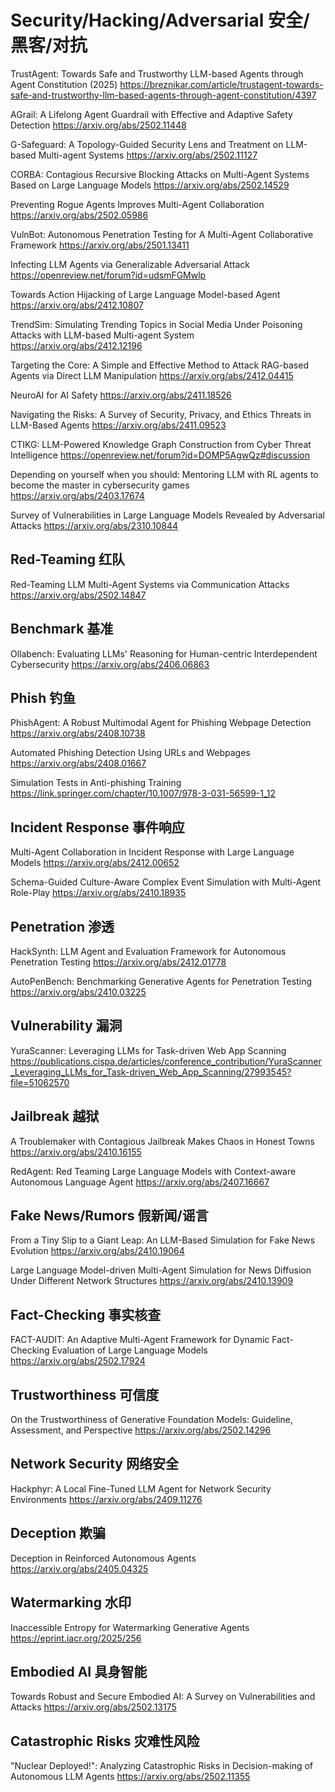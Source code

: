 # Security/Hacking/Adversarial 安全/黑客/对抗

TrustAgent: Towards Safe and Trustworthy LLM-based Agents through Agent Constitution (2025)
https://breznikar.com/article/trustagent-towards-safe-and-trustworthy-llm-based-agents-through-agent-constitution/4397

AGrail: A Lifelong Agent Guardrail with Effective and Adaptive Safety Detection
https://arxiv.org/abs/2502.11448

G-Safeguard: A Topology-Guided Security Lens and Treatment on LLM-based Multi-agent Systems
https://arxiv.org/abs/2502.11127

CORBA: Contagious Recursive Blocking Attacks on Multi-Agent Systems Based on Large Language Models
https://arxiv.org/abs/2502.14529

Preventing Rogue Agents Improves Multi-Agent Collaboration
https://arxiv.org/abs/2502.05986

VulnBot: Autonomous Penetration Testing for A Multi-Agent Collaborative Framework
https://arxiv.org/abs/2501.13411

Infecting LLM Agents via Generalizable Adversarial Attack
https://openreview.net/forum?id=udsmFGMwlp

Towards Action Hijacking of Large Language Model-based Agent
https://arxiv.org/abs/2412.10807

TrendSim: Simulating Trending Topics in Social Media Under Poisoning Attacks with LLM-based Multi-agent System
https://arxiv.org/abs/2412.12196

Targeting the Core: A Simple and Effective Method to Attack RAG-based Agents via Direct LLM Manipulation
https://arxiv.org/abs/2412.04415

NeuroAI for AI Safety
https://arxiv.org/abs/2411.18526

Navigating the Risks: A Survey of Security, Privacy, and Ethics Threats in LLM-Based Agents
https://arxiv.org/abs/2411.09523

CTIKG: LLM-Powered Knowledge Graph Construction from Cyber Threat Intelligence
https://openreview.net/forum?id=DOMP5AgwQz#discussion

Depending on yourself when you should: Mentoring LLM with RL agents to become the master in cybersecurity games
https://arxiv.org/abs/2403.17674

Survey of Vulnerabilities in Large Language Models Revealed by Adversarial Attacks
https://arxiv.org/abs/2310.10844

## Red-Teaming 红队
Red-Teaming LLM Multi-Agent Systems via Communication Attacks
https://arxiv.org/abs/2502.14847

## Benchmark 基准
Ollabench: Evaluating LLMs' Reasoning for Human-centric Interdependent Cybersecurity
https://arxiv.org/abs/2406.06863

## Phish 钓鱼
PhishAgent: A Robust Multimodal Agent for Phishing Webpage Detection
https://arxiv.org/abs/2408.10738

Automated Phishing Detection Using URLs and Webpages
https://arxiv.org/abs/2408.01667

Simulation Tests in Anti-phishing Training
https://link.springer.com/chapter/10.1007/978-3-031-56599-1_12

## Incident Response 事件响应
Multi-Agent Collaboration in Incident Response with Large Language Models
https://arxiv.org/abs/2412.00652

Schema-Guided Culture-Aware Complex Event Simulation with Multi-Agent Role-Play
https://arxiv.org/abs/2410.18935

## Penetration 渗透
HackSynth: LLM Agent and Evaluation Framework for Autonomous Penetration Testing
https://arxiv.org/abs/2412.01778

AutoPenBench: Benchmarking Generative Agents for Penetration Testing
https://arxiv.org/abs/2410.03225

## Vulnerability 漏洞
YuraScanner: Leveraging LLMs for Task-driven Web App Scanning
https://publications.cispa.de/articles/conference_contribution/YuraScanner_Leveraging_LLMs_for_Task-driven_Web_App_Scanning/27993545?file=51062570

## Jailbreak 越狱
A Troublemaker with Contagious Jailbreak Makes Chaos in Honest Towns
https://arxiv.org/abs/2410.16155

RedAgent: Red Teaming Large Language Models with Context-aware Autonomous Language Agent
https://arxiv.org/abs/2407.16667

## Fake News/Rumors 假新闻/谣言
From a Tiny Slip to a Giant Leap: An LLM-Based Simulation for Fake News Evolution
https://arxiv.org/abs/2410.19064

Large Language Model-driven Multi-Agent Simulation for News Diffusion Under Different Network Structures
https://arxiv.org/abs/2410.13909

## Fact-Checking 事实核查
FACT-AUDIT: An Adaptive Multi-Agent Framework for Dynamic Fact-Checking Evaluation of Large Language Models
https://arxiv.org/abs/2502.17924

## Trustworthiness 可信度
On the Trustworthiness of Generative Foundation Models: Guideline, Assessment, and Perspective
https://arxiv.org/abs/2502.14296

## Network Security 网络安全
Hackphyr: A Local Fine-Tuned LLM Agent for Network Security Environments
https://arxiv.org/abs/2409.11276

## Deception 欺骗
Deception in Reinforced Autonomous Agents
https://arxiv.org/abs/2405.04325

## Watermarking 水印
Inaccessible Entropy for Watermarking Generative Agents
https://eprint.iacr.org/2025/256

## Embodied AI 具身智能
Towards Robust and Secure Embodied AI: A Survey on Vulnerabilities and Attacks
https://arxiv.org/abs/2502.13175
## Catastrophic Risks 灾难性风险
"Nuclear Deployed!": Analyzing Catastrophic Risks in Decision-making of Autonomous LLM Agents
https://arxiv.org/abs/2502.11355
